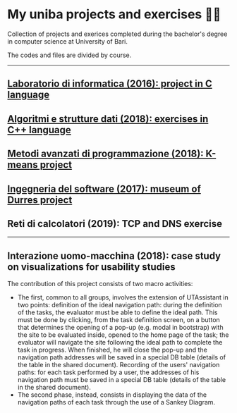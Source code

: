 # My uniba projects and exercises :man_technologist:

Collection of projects and exerices completed during the bachelor's degree in computer science at University of Bari.

The codes and files are divided by course.

------------------------------------------------------------------------

## [Laboratorio di informatica (2016): project in C language](https://github.com/ningia92/uniba/tree/main/Laboratorio%20di%20informatica%20(2016))

## [Algoritmi e strutture dati (2018): exercises in C++ language](https://github.com/ningia92/uniba/tree/main/Algoritmi%20e%20strutture%20dati%20(2018))

## [Metodi avanzati di programmazione (2018): K-means project](https://github.com/ningia92/uniba/tree/main/Metodi%20avanzati%20di%20programmazione%20(2018))

## [Ingegneria del software (2017): museum of Durres project](https://github.com/ningia92/uniba/tree/main/Ingegneria%20del%20software%20(2017))

## Reti di calcolatori (2019): TCP and DNS exercise

------------------------------------------------------------------------

## Interazione uomo-macchina (2018): case study on visualizations for usability studies

The contribution of this project consists of two macro activities:
- The first, common to all groups, involves the extension of UTAssistant in two points: definition of the ideal navigation path: during the definition of the tasks, the evaluator must be able to define the ideal path. This must be done by clicking, from the task definition screen, on a button that determines the opening of a pop-up (e.g. modal in bootstrap) with the site to be evaluated inside, opened to the home page of the task; the evaluator will navigate the site following the ideal path to complete the task in progress. When finished, he will close the pop-up and the navigation path addresses will be saved in a special DB table (details of the table in the shared document). Recording of the users' navigation paths: for each task performed by a user, the addresses of his navigation path must be saved in a special DB table (details of the table in the shared document).
- The second phase, instead, consists in displaying the data of the navigation paths of each task through the use of a Sankey Diagram.
